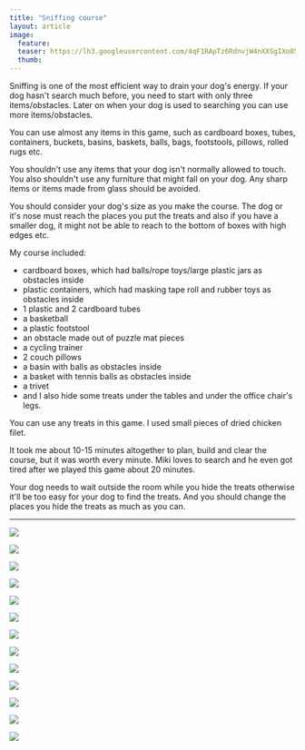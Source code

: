 ```yaml
---
title: "Sniffing course"
layout: article
image:
  feature:
  teaser: https://lh3.googleusercontent.com/4qF1RApTz6RdnvjW4nXXSgIXo05wWE37fux0JsFjK3Fq709SKLntF3RoIW7Ml8oysHl8C_wwMqMHunOBOPvAUs-8V9I9B-FlZ79TMPlaFueu8Z8z9srSmVGIy02czDbX8hdBlhTJ_b1A_AphQT2S8AnbioLgwHdQ7TpuIvNQ7l90TYp7bjobmtakRtTV62Jv-fdh_BzvHYfbc8QvmrPvvVbS5cfXHhorLEOQl1h9OCq4w0jEBL06ezIxqlEX5vJJEhjcSDyFlCDYOOkjxsZxU75jUJ0OyWPeVT_KXxSJto4PQoXCRiQGzCQcKqQFI4-P8uz5VyGt20tPjc2KY92EAck-wVId-7_WmzWTYzTygmvEQXC2xfvLGXFwrkNdM0qAJDIzlQvOARVdMfrGMcqIpFbiMee2Mp1SeYjlxgw5JsC5YGnDrH7EqQIPybM1oEogLKRb7Yvj99KA3XG4wePjzzs4aN6Ly1uNAca9i4KmMsnmY8FTMMmGZh1TQioE4zC7GXjd1UHXwbbMftlscrVD83bzxJzmppZ3kbpHYho_2Bsw2s4vIBJywYQFlO9HaoqJVmIb=w245
  thumb:
---
```


Sniffing is one of the most efficient way to drain your dog's energy. If your dog hasn't search much before, you need to start with only three items/obstacles. Later on when your dog is used to searching you can use more items/obstacles.

You can use almost any items in this game, such as cardboard boxes, tubes, containers, buckets, basins, baskets, balls, bags, footstools, pillows, rolled rugs etc.

You shouldn't use any items that your dog isn't normally allowed to touch. You also shouldn't use any furniture that might fall on your dog. Any sharp items or items made from glass should be avoided.

You should consider your dog's size as you make the course. The dog or it's nose must reach the places you put the treats and also if you have a smaller dog, it might not be able to reach to the bottom of boxes with high edges etc.

My course included:

- cardboard boxes, which had balls/rope toys/large plastic jars as obstacles inside
- plastic containers, which had masking tape roll and rubber toys as obstacles inside
- 1 plastic and 2 cardboard tubes
- a basketball
- a plastic footstool
- an obstacle made out of puzzle mat pieces
- a cycling trainer
- 2 couch pillows
- a basin with balls as obstacles inside
- a basket with tennis balls as obstacles inside
- a trivet
- and I also hide some treats under the tables and under the office chair's legs.

You can use any treats in this game. I used small pieces of dried chicken filet.

It took me about 10-15 minutes altogether to plan, build and clear the course, but it was worth every minute. Miki loves to search and he even got tired after we played this game about 20 minutes.

Your dog needs to wait outside the room while you hide the treats otherwise it'll be too easy for your dog to find the treats. And you should change the places you hide the treats as much as you can.

---

[![](https://lh3.googleusercontent.com/j1oYm0za0HYQKNpsRCPhhXyga-jyy9-sVJLy52HzTl1AvHCVDa1W9AXFyvAzsYalmGaFbCAfp-vJg4RGG6_2FsTl9i1VVARawGx3eUV5glZacf99b3v58quFuiC6_cP9do-mdOJCgIzp7sn4s2mkuLZBeGiFpi6892T5Di-hzEkfdnfCUMtqDimdJ5z1AZ0w5oJXu0F9KCAA3yFcZk2laavj4yvNr46zNjWe5ZBB84bSYKx9aiEGZR_wx4NMlUZnLiGdXBXTyZX34gVz6y_sqMr4ameEUtM5H1SQw19-8PHUpN91dmIhqr4X0ismg9Toy8V8h4mfbrOhoSSaFkAWlLFXgvhwu8bl-GpFv2c3QJO_jGo3cDhIa_dO1eNQ3Le_8nI15-bIdRA-qGoGdoQ9AHycvPe4ftfD5SMztjRksMgIRqqwZLlrHKH1lRSVXKcmKRd5e2ufRvQopTweOV30qFbXrI44k6Nwl0xjIxMUqN05otVii40-Y_E4rksNgQXhAmOaIpVN2jGdBJB_8sv5y32x2RQB0soN-3q08hX74rNCLJxY1E30QSYRgpN8cY0QbPbE=w800)](https://lh3.googleusercontent.com/j1oYm0za0HYQKNpsRCPhhXyga-jyy9-sVJLy52HzTl1AvHCVDa1W9AXFyvAzsYalmGaFbCAfp-vJg4RGG6_2FsTl9i1VVARawGx3eUV5glZacf99b3v58quFuiC6_cP9do-mdOJCgIzp7sn4s2mkuLZBeGiFpi6892T5Di-hzEkfdnfCUMtqDimdJ5z1AZ0w5oJXu0F9KCAA3yFcZk2laavj4yvNr46zNjWe5ZBB84bSYKx9aiEGZR_wx4NMlUZnLiGdXBXTyZX34gVz6y_sqMr4ameEUtM5H1SQw19-8PHUpN91dmIhqr4X0ismg9Toy8V8h4mfbrOhoSSaFkAWlLFXgvhwu8bl-GpFv2c3QJO_jGo3cDhIa_dO1eNQ3Le_8nI15-bIdRA-qGoGdoQ9AHycvPe4ftfD5SMztjRksMgIRqqwZLlrHKH1lRSVXKcmKRd5e2ufRvQopTweOV30qFbXrI44k6Nwl0xjIxMUqN05otVii40-Y_E4rksNgQXhAmOaIpVN2jGdBJB_8sv5y32x2RQB0soN-3q08hX74rNCLJxY1E30QSYRgpN8cY0QbPbE=s0)

[![](https://lh3.googleusercontent.com/ow7gsVOnfnTOtpfR9maZX25ASkbg_pfWm351paAtrChOtWuskiVrhkvGPx-1ApgUOfvRPWUc2pvHGnwj4xZcAfBfgKEEMgNlZfz2SZjM4-5F_zYot2-o3KG5g92o9YgiLHjHkD9lCZ6oNrZdpigoPpmrSNvd5e11UXlonT-U8t1b_8xyShE8omTznSH2XtVAViILNIluoihtHCLX-2ZMAZQlkl026XWa1kg3Q0MxcyC1zUH6BJx8Uv2s1ykuU4vu02YA2eOJ-8PRtpzYnJ6sEwzBqDqpFITgNV1GO_bpgNDohA43ZyyM8eAQSfWOYncZr_2JWnahRIRv8JCmrTLJ2lY1kpeWAjGMuQb2xaAOJtGDtl_McW7yp_GJbm9bZM388rHWMncFzsdN4JSbnzaIZpa05EIS-EVn5G-rewnwNP7jhN2eOBh7Xz-ImUs1l6pj0P-QzOs6HUFmmcuXks10tYUYyDdHFFgsCdkimPjBsYnrPycRk_lsAF4y4WS1hSS30Y7cCw1e662Oi3HhcCoWhoBgkbaKYXTUyedgbIJbJoPFrAqBxjnT0IFMxuUnjx8X7nQm=w800)](https://lh3.googleusercontent.com/ow7gsVOnfnTOtpfR9maZX25ASkbg_pfWm351paAtrChOtWuskiVrhkvGPx-1ApgUOfvRPWUc2pvHGnwj4xZcAfBfgKEEMgNlZfz2SZjM4-5F_zYot2-o3KG5g92o9YgiLHjHkD9lCZ6oNrZdpigoPpmrSNvd5e11UXlonT-U8t1b_8xyShE8omTznSH2XtVAViILNIluoihtHCLX-2ZMAZQlkl026XWa1kg3Q0MxcyC1zUH6BJx8Uv2s1ykuU4vu02YA2eOJ-8PRtpzYnJ6sEwzBqDqpFITgNV1GO_bpgNDohA43ZyyM8eAQSfWOYncZr_2JWnahRIRv8JCmrTLJ2lY1kpeWAjGMuQb2xaAOJtGDtl_McW7yp_GJbm9bZM388rHWMncFzsdN4JSbnzaIZpa05EIS-EVn5G-rewnwNP7jhN2eOBh7Xz-ImUs1l6pj0P-QzOs6HUFmmcuXks10tYUYyDdHFFgsCdkimPjBsYnrPycRk_lsAF4y4WS1hSS30Y7cCw1e662Oi3HhcCoWhoBgkbaKYXTUyedgbIJbJoPFrAqBxjnT0IFMxuUnjx8X7nQm=s0)

[![](https://lh3.googleusercontent.com/JZZIVDxG3Fq9yYuct5sRKKfT2mvqOVepdgrKeCN3tL4WYojVux8vlSbXIEVJ494GVvfeEm7brsBnK50EUOniNrRQoiyE_ufGASG-CU5doR2iF-SstGApjBnhbhjY5e4rzH9P63rHvn9bMiBUxIO2Q2tMMsuNeD5o5Nuqim5EdN1giMstM1MHxDcoXTxHI35dny_5esz7CxYAY89sAXLySr5Y64EA4U5xJ1DLK_hKFiVHM162OKouh784zLgLmYqW0BxE7uY7GRnXtnRxkqpe6QmCg9ImSlnKx9NUM10E0QZRgiMNgNgIVR6A17HdikwlUhOj1wjPCb1HhUBLN2Luh2rtoDgnm565FXC2vwhKiCrTVV-7qwyvY1MhR4I8ScnDz5sTcht9q-DAHX-M0-GO9oNshZl-D8N2EkQOCsV7QFDiW65MWQIPqdtN7EMAENiOcRB3fTPjhMqKFDacCYjUiqmVsXf6BkgFMLJn49LDfBQm1L_chTKVdX7kPH3pjLF4BlB9wo8wf6gIJ38OId86c1aHoziOSiNhdMQOh1_xVRoagYR6dPZPn6DwP6cbVNJS6pfu=w800)](https://lh3.googleusercontent.com/JZZIVDxG3Fq9yYuct5sRKKfT2mvqOVepdgrKeCN3tL4WYojVux8vlSbXIEVJ494GVvfeEm7brsBnK50EUOniNrRQoiyE_ufGASG-CU5doR2iF-SstGApjBnhbhjY5e4rzH9P63rHvn9bMiBUxIO2Q2tMMsuNeD5o5Nuqim5EdN1giMstM1MHxDcoXTxHI35dny_5esz7CxYAY89sAXLySr5Y64EA4U5xJ1DLK_hKFiVHM162OKouh784zLgLmYqW0BxE7uY7GRnXtnRxkqpe6QmCg9ImSlnKx9NUM10E0QZRgiMNgNgIVR6A17HdikwlUhOj1wjPCb1HhUBLN2Luh2rtoDgnm565FXC2vwhKiCrTVV-7qwyvY1MhR4I8ScnDz5sTcht9q-DAHX-M0-GO9oNshZl-D8N2EkQOCsV7QFDiW65MWQIPqdtN7EMAENiOcRB3fTPjhMqKFDacCYjUiqmVsXf6BkgFMLJn49LDfBQm1L_chTKVdX7kPH3pjLF4BlB9wo8wf6gIJ38OId86c1aHoziOSiNhdMQOh1_xVRoagYR6dPZPn6DwP6cbVNJS6pfu=s0)

[![](https://lh3.googleusercontent.com/_H64s0nZvdmwsQSr-7-CDfmq1IRZKKLgcFaylIJKlrmQEfZBTAB6MtaDHDOGVD_j_Z_PPWftkHF3AT5_dEbGPPo7TZcg7mPGiO13EhJB-r84N-OO1CdWwobTSLDJUSVg3-bPiXUP_Ir8loj4QmXkeQfMUzUAQWaRMQjoJwzSAqdy28ZEZS0gsMRnO3SfkEDYnyuqs7OwK6ySdQvWCWK2KUx_0BihPKX00QaQWHV1pO2bJUnNHerTbnbBVpz9LRokVEo77OxZt5N5rJI4je0tc6WIXUQXtRNqcduO-rPdOPb_KQIN3yYKGP4b_iq6oeoL0t_ClLbwzXIO0Vva1LcVcCiubBTnTwV0y1IVjCL2Mj3WKVjSnZxNSdQjwyjyoKjZd-la927Jm4_WKE4wmeOcSRkWe-5v9xO3WAXZGVd-Bn26MvHdTCDLuoof-lEfbxwJjx1z7-Mq4bZ7g2u_2Z2ahyC5B8OfbTLZOpLx5xNJUalcb18PuKBSwlkTGVaNv4__M_-ithYrMmd-O52IEUXCgIAElvWC5i4QU0sF2bVxm3-4jZd5OQNe7jDGbn56V54urwg6=w800)](https://lh3.googleusercontent.com/_H64s0nZvdmwsQSr-7-CDfmq1IRZKKLgcFaylIJKlrmQEfZBTAB6MtaDHDOGVD_j_Z_PPWftkHF3AT5_dEbGPPo7TZcg7mPGiO13EhJB-r84N-OO1CdWwobTSLDJUSVg3-bPiXUP_Ir8loj4QmXkeQfMUzUAQWaRMQjoJwzSAqdy28ZEZS0gsMRnO3SfkEDYnyuqs7OwK6ySdQvWCWK2KUx_0BihPKX00QaQWHV1pO2bJUnNHerTbnbBVpz9LRokVEo77OxZt5N5rJI4je0tc6WIXUQXtRNqcduO-rPdOPb_KQIN3yYKGP4b_iq6oeoL0t_ClLbwzXIO0Vva1LcVcCiubBTnTwV0y1IVjCL2Mj3WKVjSnZxNSdQjwyjyoKjZd-la927Jm4_WKE4wmeOcSRkWe-5v9xO3WAXZGVd-Bn26MvHdTCDLuoof-lEfbxwJjx1z7-Mq4bZ7g2u_2Z2ahyC5B8OfbTLZOpLx5xNJUalcb18PuKBSwlkTGVaNv4__M_-ithYrMmd-O52IEUXCgIAElvWC5i4QU0sF2bVxm3-4jZd5OQNe7jDGbn56V54urwg6=s0)

[![](https://lh3.googleusercontent.com/wXw-LloRLw0xFpQNIU3ftLrA_vP3fGnRMCTtxKt_5q0ayXPmggS8PIY9izDlaz-E3Ap0eIRJPDS1ph5r9Q9Gk2dU-oiqE1Z7YIAQ-CiEkFqbLbdx7eqvV77lDMGYg_J9eYOGICmMeoEbH_iFmj_CGRHAtvIJMKV7oQPAGFQw1Jlo9564QfzfuUUhM1GoIWC1mxTEQbU1pS8WD2uPimcr_cTJwelSNX010qQfH9A3J14zOSs5KuMCSBdIO4v_EiI6WiCYRFQoh35MFxN5MuFOOVixNg9NGDkJwoc8mitVrDNOjnSGhb4JewhoGME7vWd6ZY_TuiJA39hejS3Iv7-lkyA75uWvhLFG2Lhbi6fTlvbj_Rq6jNYyjsLC97SYZca74b7kwOwYEUb4AV40TreVaoAQpWw6f1odYxvcTj3KiGpyPJO1zDY-D9SHG3BlLLfq7ove5vRiSk7IFiAr9EOubfNbJEBhZWipovy7OwgyXXpPWH_O-UEdy3NGDX8IT76oz9VRTNLaQUvNJCnYDLOxVyY7YHy3v_ukevm0W50DYh-ENjom29AXP_mjZLDTtbEDwo4m=w800)](https://lh3.googleusercontent.com/wXw-LloRLw0xFpQNIU3ftLrA_vP3fGnRMCTtxKt_5q0ayXPmggS8PIY9izDlaz-E3Ap0eIRJPDS1ph5r9Q9Gk2dU-oiqE1Z7YIAQ-CiEkFqbLbdx7eqvV77lDMGYg_J9eYOGICmMeoEbH_iFmj_CGRHAtvIJMKV7oQPAGFQw1Jlo9564QfzfuUUhM1GoIWC1mxTEQbU1pS8WD2uPimcr_cTJwelSNX010qQfH9A3J14zOSs5KuMCSBdIO4v_EiI6WiCYRFQoh35MFxN5MuFOOVixNg9NGDkJwoc8mitVrDNOjnSGhb4JewhoGME7vWd6ZY_TuiJA39hejS3Iv7-lkyA75uWvhLFG2Lhbi6fTlvbj_Rq6jNYyjsLC97SYZca74b7kwOwYEUb4AV40TreVaoAQpWw6f1odYxvcTj3KiGpyPJO1zDY-D9SHG3BlLLfq7ove5vRiSk7IFiAr9EOubfNbJEBhZWipovy7OwgyXXpPWH_O-UEdy3NGDX8IT76oz9VRTNLaQUvNJCnYDLOxVyY7YHy3v_ukevm0W50DYh-ENjom29AXP_mjZLDTtbEDwo4m=s0)

[![](https://lh3.googleusercontent.com/FJF2dgxNIv-B_wwYtkdaKs-pxrCkFewniSSOaPLAmYxWTVeZ42in2gAskZSRWYuVTPZE07xgZ8B0osw2qhewFFnSgoO-w8sZQuEh82EIylPAEE9x3jd5mTPfzpeA5w6PUht12I8Fczzn8nDEf20Kk7qKIDZw2aoUTQGGHhZXj7vtcpUhSjLRg2s03Y_ucWVCpjdLeiBySMqdJDHS8uqf4kJYV9BDHCXYDBG1_sZw15fyxHxmMPpl51gBdlSLyAkrPWUaB-Px0RVFmBCID6X1m-XUXgiiQd7t2jSY6gkzVMbsGIYxuZ7Vbulp7Vq_qHnFPRh2jbI8NujQbEATAVR7m9-Uo6uTVBxZ2nRgfmlW2kj5AsDkMG7q99T1_w0m2Cf6alTlMcIL8_C8kLOIxPVKmLaiI9BHb5YiI3xcpj-ey3yhEjykhSNS1Ir4jF3uidKykk0G5Eij7mfDkKEAUZh9OdA-dZk_Xh0UyyFmrXrW3VIsnDwsRcN9HMk2L7BJ5ipsUZvF8oxfAum3FEjYMXN2OkauKhFDYMsH-l3-9E1ZOWnGFqWF8rF5WYuPxqhpxrfKNIfA=w800)](https://lh3.googleusercontent.com/FJF2dgxNIv-B_wwYtkdaKs-pxrCkFewniSSOaPLAmYxWTVeZ42in2gAskZSRWYuVTPZE07xgZ8B0osw2qhewFFnSgoO-w8sZQuEh82EIylPAEE9x3jd5mTPfzpeA5w6PUht12I8Fczzn8nDEf20Kk7qKIDZw2aoUTQGGHhZXj7vtcpUhSjLRg2s03Y_ucWVCpjdLeiBySMqdJDHS8uqf4kJYV9BDHCXYDBG1_sZw15fyxHxmMPpl51gBdlSLyAkrPWUaB-Px0RVFmBCID6X1m-XUXgiiQd7t2jSY6gkzVMbsGIYxuZ7Vbulp7Vq_qHnFPRh2jbI8NujQbEATAVR7m9-Uo6uTVBxZ2nRgfmlW2kj5AsDkMG7q99T1_w0m2Cf6alTlMcIL8_C8kLOIxPVKmLaiI9BHb5YiI3xcpj-ey3yhEjykhSNS1Ir4jF3uidKykk0G5Eij7mfDkKEAUZh9OdA-dZk_Xh0UyyFmrXrW3VIsnDwsRcN9HMk2L7BJ5ipsUZvF8oxfAum3FEjYMXN2OkauKhFDYMsH-l3-9E1ZOWnGFqWF8rF5WYuPxqhpxrfKNIfA=s0)

[![](https://lh3.googleusercontent.com/JK_xADhofXoRPq48AaziQJpGgFHSpPsDCSui2lQyWG7klKeRFmEuuvv1RX75lUq5gX8h243MbwKSmRtAJTxYfMbY4DVEGAhBP1wZJRbBJ8nT2--iXGvxhIDPW-_9cLOvi6D6doSL4jGIcctEx8vVdQD7TMyUE1sbyqRwoDja46RzvZgjbU-tFWGY1yFvPRTLXd3Ke2M0swDSTw_DqdfKXGoJWXT2xzIYRuXwcrRq0ryXN6SgAfImtp6salWbS3MDpWCYaldSRrzlDcEX-zv3k9Y8eZcFVal_LiJiuGPZOIn8DG0tPah8RHkmX17PR449BQUCYvI9687JSo5zb-PzHrt9vMwGLwOTp9KxLS7_OZmPje9zrwFD5dgrFC3UXCmB5HWaSIDucXH4uXfoz-K0-wNjve4IGMispqILTfPDJBJDlmmfUPWFlytonoGbdS26BUkEgcvTdD4RP9iasjrUUflJN8dylcuVuqBESK07wVydPO61Ayp-cnkWsD8c5nMWYYtlSoDqbRICZsThb-OvlkNtPVFjJ9nBiuttOxWTMReBO7PzK7fk6oIUtwEvqvo4xFzv=w800)](https://lh3.googleusercontent.com/JK_xADhofXoRPq48AaziQJpGgFHSpPsDCSui2lQyWG7klKeRFmEuuvv1RX75lUq5gX8h243MbwKSmRtAJTxYfMbY4DVEGAhBP1wZJRbBJ8nT2--iXGvxhIDPW-_9cLOvi6D6doSL4jGIcctEx8vVdQD7TMyUE1sbyqRwoDja46RzvZgjbU-tFWGY1yFvPRTLXd3Ke2M0swDSTw_DqdfKXGoJWXT2xzIYRuXwcrRq0ryXN6SgAfImtp6salWbS3MDpWCYaldSRrzlDcEX-zv3k9Y8eZcFVal_LiJiuGPZOIn8DG0tPah8RHkmX17PR449BQUCYvI9687JSo5zb-PzHrt9vMwGLwOTp9KxLS7_OZmPje9zrwFD5dgrFC3UXCmB5HWaSIDucXH4uXfoz-K0-wNjve4IGMispqILTfPDJBJDlmmfUPWFlytonoGbdS26BUkEgcvTdD4RP9iasjrUUflJN8dylcuVuqBESK07wVydPO61Ayp-cnkWsD8c5nMWYYtlSoDqbRICZsThb-OvlkNtPVFjJ9nBiuttOxWTMReBO7PzK7fk6oIUtwEvqvo4xFzv=s0)

[![](https://lh3.googleusercontent.com/kPggTHo32UxThYIErihGr6ikSgZfods87JFHt9PX4R6o1yPZbUolltT2CxngzncaC1BOF8jqlnK1xOR2Y_cBR7v29TtF3_3d1_PWN15iVd78ooyON38x34aocqr7Qfr8LydqG7f2po-8WaG4bww5GJ9WIOcZQ6WsjFTMmEwniI44vGpmlGwbAHUO4zt87hFwZcN-OMTTs0McS4e7zIexkhmcUnrsiiCijH5TAI7qZZWR8m2lZSH9q3vtbOp8QMKYM2X4Ud2Kq1XxEW3BpB3MkDEopaFcFcNSxhI8w3LXMrgKCWwL145gm_HJ-pFfGE38rvHb5nZiV6QIbHTEOnUuAzXjnkzWpdOkfOpo0aFTErf2jnoHAkO_LbuaH6IJZS6pMBLq8plYBl1K4IRXcBHRVyYkVr8HwX7bQRepA7P6hVMeNlZzOQudqQcXZfdwY7jmFgtb-NH8B1KxmLFgsXNnDYo9-VAHpNAJ84r5Un-FPL_IN46lP-HT8DxKB5nMVojm_ee5mttZ1QHQb7NwGraqpMcCqyUH3CDqikagWZVZZF9m38h0Ic6cdeEWNUBRk-aFk-WM=w800)](https://lh3.googleusercontent.com/kPggTHo32UxThYIErihGr6ikSgZfods87JFHt9PX4R6o1yPZbUolltT2CxngzncaC1BOF8jqlnK1xOR2Y_cBR7v29TtF3_3d1_PWN15iVd78ooyON38x34aocqr7Qfr8LydqG7f2po-8WaG4bww5GJ9WIOcZQ6WsjFTMmEwniI44vGpmlGwbAHUO4zt87hFwZcN-OMTTs0McS4e7zIexkhmcUnrsiiCijH5TAI7qZZWR8m2lZSH9q3vtbOp8QMKYM2X4Ud2Kq1XxEW3BpB3MkDEopaFcFcNSxhI8w3LXMrgKCWwL145gm_HJ-pFfGE38rvHb5nZiV6QIbHTEOnUuAzXjnkzWpdOkfOpo0aFTErf2jnoHAkO_LbuaH6IJZS6pMBLq8plYBl1K4IRXcBHRVyYkVr8HwX7bQRepA7P6hVMeNlZzOQudqQcXZfdwY7jmFgtb-NH8B1KxmLFgsXNnDYo9-VAHpNAJ84r5Un-FPL_IN46lP-HT8DxKB5nMVojm_ee5mttZ1QHQb7NwGraqpMcCqyUH3CDqikagWZVZZF9m38h0Ic6cdeEWNUBRk-aFk-WM=s0)

[![](https://lh3.googleusercontent.com/4TJ5ON-qE5-w0FBU5dZNTUQIz8KjvlYVNr2zqcrspr5xNVAPxX7sKLsAXclr-BdcQHXPhri2MfS15X7nCbo7_Yx3XPwchrEBVpqDiAeCDW__xDL2WREkR5265OxmYYHWs2ZpjHE0dWuZ9_ZzD7jcI3zfX462kcIBnkKDyDFOtPWWYxCCihRWZLw638qoF0C_jgqa90wjSNGb1k29zA0uh1uijczX3t11Ic04PNkI8_cARS5Ooz7S1Wfg8hN07lhFITi9Rt8nqRbY2RjCuucqzuu1pAMdjqRqAhJpPsUdGBg2ZVaySg_13iOD_C2p3SRIl91Q4HCtmdtl5dimZQf9srhqezTqtV-f_httRMJSIijiIV1GPb1vR0ZOzD4RHt2jHsSj6jTs0x5qQFZMMAwQqjCyJ-jqog_CZ5DSgg8fbqPdtGhGhHHm1uH_ieN-YWTEiuLbEWF2SVF8QMr9x_rWvgGO0VUG-h-aBkHcV4C1_K6_bv_NVKpMQELNcOy3ZYH-81BheaNX1jVa7veLkOz97Qn_y57Vj4X6XYa3MRXq4Bk8O2YxAc8upLSv0HIXXjOl_rp4=w800)](https://lh3.googleusercontent.com/4TJ5ON-qE5-w0FBU5dZNTUQIz8KjvlYVNr2zqcrspr5xNVAPxX7sKLsAXclr-BdcQHXPhri2MfS15X7nCbo7_Yx3XPwchrEBVpqDiAeCDW__xDL2WREkR5265OxmYYHWs2ZpjHE0dWuZ9_ZzD7jcI3zfX462kcIBnkKDyDFOtPWWYxCCihRWZLw638qoF0C_jgqa90wjSNGb1k29zA0uh1uijczX3t11Ic04PNkI8_cARS5Ooz7S1Wfg8hN07lhFITi9Rt8nqRbY2RjCuucqzuu1pAMdjqRqAhJpPsUdGBg2ZVaySg_13iOD_C2p3SRIl91Q4HCtmdtl5dimZQf9srhqezTqtV-f_httRMJSIijiIV1GPb1vR0ZOzD4RHt2jHsSj6jTs0x5qQFZMMAwQqjCyJ-jqog_CZ5DSgg8fbqPdtGhGhHHm1uH_ieN-YWTEiuLbEWF2SVF8QMr9x_rWvgGO0VUG-h-aBkHcV4C1_K6_bv_NVKpMQELNcOy3ZYH-81BheaNX1jVa7veLkOz97Qn_y57Vj4X6XYa3MRXq4Bk8O2YxAc8upLSv0HIXXjOl_rp4=s0)

[![](https://lh3.googleusercontent.com/IY57XwvOLSt8v5V5ecb8r1ozB2tc7xHosLk9MdQJN0jhQbFucnhh0Pntd1XJ0Ckj-Ip3lkT4V68jJhMX1ghoGYv2kcaji2V2R4xxe18QZmSWysWE1fpxdKPaLUPPymna3YGOsRWIZ2w9AFXx6lFSuQgkZ2Ca2T0-WBHB3o43aRlpAanAU1RZbtZ2dgFFc27EBzU3WE2fX00G63fIHNxLz6krvEMVfUJixICoO3e8sYsuinPOkuM6hbFOEg8fsd9ZHyH-y61MQjrf5c9wuYJxTP5N0k0i6g6frzLKANQnTc9SLMJ9p04415jtJyoP9Tz8VIDG__eNvC0znwT6aLp0KG-AXtNKMQiZueOCAZTIxRqpy7xLfZsDkHL8ruMjmCcPZvi2OdkmqSJTrNc5MBNqNp6Kk8O3ICdeP58SkjELUg1KZvUPibVQmC9ucfOlsUdYnGpbTMfMGl_XRAPYvWXbgftk50hUEBqL_DHL2BV66doePdq946BVWtAFzjCHfA_CCaHqTxJt2QsXmspOIPOkrwerSjoLINqsVpml87bd1YCCGd6oLcwi4gidGd-4XdeM7BFI=w800)](https://lh3.googleusercontent.com/IY57XwvOLSt8v5V5ecb8r1ozB2tc7xHosLk9MdQJN0jhQbFucnhh0Pntd1XJ0Ckj-Ip3lkT4V68jJhMX1ghoGYv2kcaji2V2R4xxe18QZmSWysWE1fpxdKPaLUPPymna3YGOsRWIZ2w9AFXx6lFSuQgkZ2Ca2T0-WBHB3o43aRlpAanAU1RZbtZ2dgFFc27EBzU3WE2fX00G63fIHNxLz6krvEMVfUJixICoO3e8sYsuinPOkuM6hbFOEg8fsd9ZHyH-y61MQjrf5c9wuYJxTP5N0k0i6g6frzLKANQnTc9SLMJ9p04415jtJyoP9Tz8VIDG__eNvC0znwT6aLp0KG-AXtNKMQiZueOCAZTIxRqpy7xLfZsDkHL8ruMjmCcPZvi2OdkmqSJTrNc5MBNqNp6Kk8O3ICdeP58SkjELUg1KZvUPibVQmC9ucfOlsUdYnGpbTMfMGl_XRAPYvWXbgftk50hUEBqL_DHL2BV66doePdq946BVWtAFzjCHfA_CCaHqTxJt2QsXmspOIPOkrwerSjoLINqsVpml87bd1YCCGd6oLcwi4gidGd-4XdeM7BFI=s0)

[![](https://lh3.googleusercontent.com/S0Zg45CGhN-9hgc2W6qlGqDEgacZyckdKRpWkRXehThmocOdpR4uXLPmpegWGXwDX_oOBr45D7N_0JLaGqtFf32J7SnqDvllLmD1vWjgVomvtsWgnk30C9c8QK_miBucG2hjC27xawNgpejgkrWG8hqfRHM4HaGF3ic-UGGJOOg59cuxoENHsY9bAVQabTN9owMVIhBvLR23_0ivaLzuN2C6ezvs7PhoVRw57Iomfn86dEMEPmX9wyoALClXRguiBnZxq1Fo9KXccvJNiWJGnO7havHInUv6ytCNSIO0gRK6dyqKQkgHU1VbCEJ9mo88OcVf1WpguDygoQItKc9mL60PkvNPHXVkneRgI3-7E_QgcgI9XAh3-clwqfG5oYgk6NPnZ3ei0j31qPpmRsTY-H8Qby2e225Y8uyGezzZHt3tRz9NHe7pzt8-aLwhGBmq-D9ESu6tI6oLyroM7x6xfuWrzwvHLF1X4_ZY4dW9ECSc2gHGUPa8ISbDUMC4yLQ6Q1pMfwr4Ev9LGu0l6MCtCQ9aWnNNUnywzF80yrb9wqy0PAWU8NugqQFR3CTm6JXbRP-h=w800)](https://lh3.googleusercontent.com/S0Zg45CGhN-9hgc2W6qlGqDEgacZyckdKRpWkRXehThmocOdpR4uXLPmpegWGXwDX_oOBr45D7N_0JLaGqtFf32J7SnqDvllLmD1vWjgVomvtsWgnk30C9c8QK_miBucG2hjC27xawNgpejgkrWG8hqfRHM4HaGF3ic-UGGJOOg59cuxoENHsY9bAVQabTN9owMVIhBvLR23_0ivaLzuN2C6ezvs7PhoVRw57Iomfn86dEMEPmX9wyoALClXRguiBnZxq1Fo9KXccvJNiWJGnO7havHInUv6ytCNSIO0gRK6dyqKQkgHU1VbCEJ9mo88OcVf1WpguDygoQItKc9mL60PkvNPHXVkneRgI3-7E_QgcgI9XAh3-clwqfG5oYgk6NPnZ3ei0j31qPpmRsTY-H8Qby2e225Y8uyGezzZHt3tRz9NHe7pzt8-aLwhGBmq-D9ESu6tI6oLyroM7x6xfuWrzwvHLF1X4_ZY4dW9ECSc2gHGUPa8ISbDUMC4yLQ6Q1pMfwr4Ev9LGu0l6MCtCQ9aWnNNUnywzF80yrb9wqy0PAWU8NugqQFR3CTm6JXbRP-h=s0)

[![](https://lh3.googleusercontent.com/j0Ws6FrT9uEUUc0PQofF7A61MyZXGqvMdyYqwcwz6PRhwXXM7zJzAFvPt6txXOeGZ5ZYpe5z6qP6se0mSDx8zPnFogMQGULUE3rkZUdVrQa1bpNL6HbTggNfDw7iF_hMCdNTRMTrdRYa8rKKll9tUj3HtjGsXMjfGNkLlJ5a8mPBFUZXDroVcblLZ5Q8Bp_b2QNTrERW61kSyKENgxP9zRluGyH6oygriSORDumrseeEsSN2NxpUygQxHe2VoOvuz4-OSMXYkVCjkCHSGpF5-rm9Yzs1wPKnZPK6w_FiO4BtqOdvrY85ddfPniOt1zCH0N8o1NE3BEYVrrxJvyK01Go3fiiiN-F__FvM3c5_DGyU5_3eN13GeHuzNZOg2zdKDvuEUX0bXi2vVW4WY1qp7xee9kBPGWh6EK9DXiap0zcWX0bYIGTvcC89HpgF-G3BVcLd7C0b2uO11xU6nu_4IrkSOtVlIwWWzxhSgUJM5-jdU3eVFs6rwd4x-lviZ3TrKn6_eJW2ZV9jDyv5smknkid9ZYZ9Xzx5BFKXhONonaiZ3TLrlmRf02MdCzdvXv-a0a0K=w800)](https://lh3.googleusercontent.com/j0Ws6FrT9uEUUc0PQofF7A61MyZXGqvMdyYqwcwz6PRhwXXM7zJzAFvPt6txXOeGZ5ZYpe5z6qP6se0mSDx8zPnFogMQGULUE3rkZUdVrQa1bpNL6HbTggNfDw7iF_hMCdNTRMTrdRYa8rKKll9tUj3HtjGsXMjfGNkLlJ5a8mPBFUZXDroVcblLZ5Q8Bp_b2QNTrERW61kSyKENgxP9zRluGyH6oygriSORDumrseeEsSN2NxpUygQxHe2VoOvuz4-OSMXYkVCjkCHSGpF5-rm9Yzs1wPKnZPK6w_FiO4BtqOdvrY85ddfPniOt1zCH0N8o1NE3BEYVrrxJvyK01Go3fiiiN-F__FvM3c5_DGyU5_3eN13GeHuzNZOg2zdKDvuEUX0bXi2vVW4WY1qp7xee9kBPGWh6EK9DXiap0zcWX0bYIGTvcC89HpgF-G3BVcLd7C0b2uO11xU6nu_4IrkSOtVlIwWWzxhSgUJM5-jdU3eVFs6rwd4x-lviZ3TrKn6_eJW2ZV9jDyv5smknkid9ZYZ9Xzx5BFKXhONonaiZ3TLrlmRf02MdCzdvXv-a0a0K=s0)

[![](https://lh3.googleusercontent.com/TGA_R3KJ_cPXkw9PgEEYuOWiYhuhSGU86z_Oim8RH888UxzsICLw7QoQSr9N-QJ62FY1Qtqcb9YcvkGDNrFVR8kCEdH0hQeUOYGfVd_Yo0x4ZlTsthvX-g5lzd91RWREOsGB6iFzUMXJ2wNJMzg1fsyG1-p6DIkhsytyjPRBFl84liNoMPpMFLSXzYg1SOtbgJjkeHTUiSBq3RJQ_K9K4jxGkYn-Slefc3rG3d-5HlLKIK9EidowoKrWzIX_LInINr3ONFxn9fHwyJTtHOT5M20cA-lKloqytpCuIwUwXI4NFPxkA6Xe3O53hfN3bnrqxi7MH5W6-0dftr8_qvg_mlTdaTbCIe2jrAFabyj5y-Y4OEGr1GfLS_sedbsHiCcjmn3Xn9p4RtENF-0BLlKUVhiMVexOqao_rDZdJAtRb5cGeFD1JP4WyhSp2NDhhNLU6MQvQN26fb8ReCn1qdZcU-0SEWl6PZDj2OxQVCjnu3Zk1WSXI2zstu-xMe0M9WiAGjuy2kga-G0Ze2XmlKFjDsEkww8NXaNVjAHDsBxdJE04QbN-cB6Zlzgx3T6Qr2Hy5GsO=w800)](https://lh3.googleusercontent.com/TGA_R3KJ_cPXkw9PgEEYuOWiYhuhSGU86z_Oim8RH888UxzsICLw7QoQSr9N-QJ62FY1Qtqcb9YcvkGDNrFVR8kCEdH0hQeUOYGfVd_Yo0x4ZlTsthvX-g5lzd91RWREOsGB6iFzUMXJ2wNJMzg1fsyG1-p6DIkhsytyjPRBFl84liNoMPpMFLSXzYg1SOtbgJjkeHTUiSBq3RJQ_K9K4jxGkYn-Slefc3rG3d-5HlLKIK9EidowoKrWzIX_LInINr3ONFxn9fHwyJTtHOT5M20cA-lKloqytpCuIwUwXI4NFPxkA6Xe3O53hfN3bnrqxi7MH5W6-0dftr8_qvg_mlTdaTbCIe2jrAFabyj5y-Y4OEGr1GfLS_sedbsHiCcjmn3Xn9p4RtENF-0BLlKUVhiMVexOqao_rDZdJAtRb5cGeFD1JP4WyhSp2NDhhNLU6MQvQN26fb8ReCn1qdZcU-0SEWl6PZDj2OxQVCjnu3Zk1WSXI2zstu-xMe0M9WiAGjuy2kga-G0Ze2XmlKFjDsEkww8NXaNVjAHDsBxdJE04QbN-cB6Zlzgx3T6Qr2Hy5GsO=s0)
